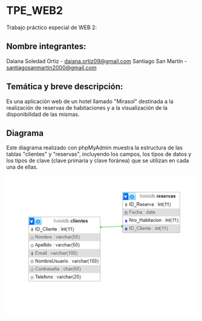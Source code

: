 # TPE_WEB2
Trabajo práctico especial de WEB 2:

## Nombre integrantes:
Daiana Soledad Ortiz - daiana.ortiz09@gmail.com
Santiago San Martín - santiagosanmartin2000@gmail.com

## Temática y breve descripción:

Es una aplicación web de un hotel llamado "Mirasol" destinada a la realización de reservas de habitaciones y a la visualización de la disponibilidad de las mismas.

## Diagrama

Este diagrama realizado con phpMyAdmin muestra la estructura de las tablas "clientes" y "reservas", incluyendo los campos, los tipos de datos y los tipos de clave (clave primaria y clave foránea) que se utilizan en cada una de ellas.

![Diagrama](https://github.com/SantiagoSM2000/TPE-WEB2/blob/main/esquema_base_de_datos.png)
